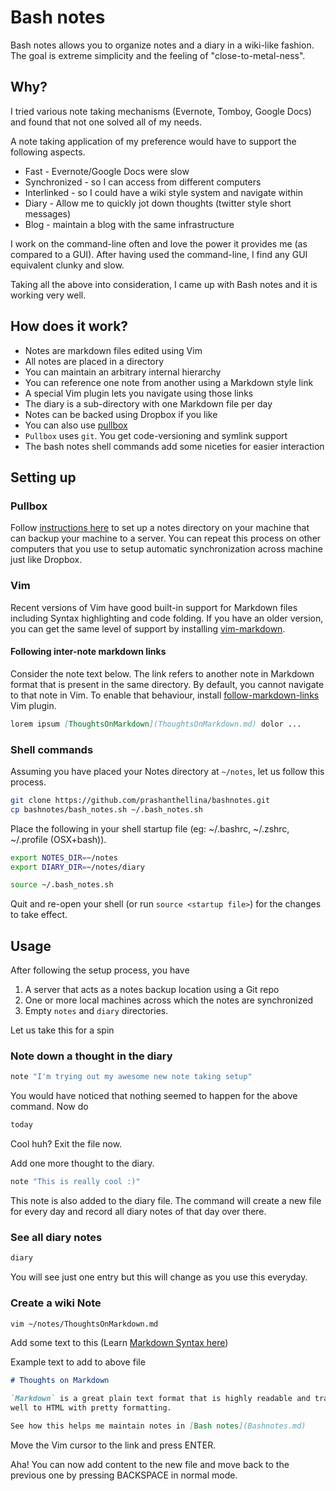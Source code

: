# Bash notes

Bash notes allows you to organize notes and a diary in a wiki-like fashion.
The goal is extreme simplicity and the feeling of "close-to-metal-ness".

## Why?

I tried various note taking mechanisms (Evernote, Tomboy, Google Docs) and
found that not one solved all of my needs.

A note taking application of my preference would have to support the following
aspects.

- Fast - Evernote/Google Docs were slow
- Synchronized - so I can access from different computers
- Interlinked - so I could have a wiki style system and navigate within
- Diary - Allow me to quickly jot down thoughts (twitter style short messages)
- Blog - maintain a blog with the same infrastructure

I work on the command-line often and love the power it provides me (as compared
to a GUI). After having used the command-line, I find any GUI equivalent clunky
and slow.

Taking all the above into consideration, I came up with Bash notes and it is
working very well.

## How does it work?

* Notes are markdown files edited using Vim
* All notes are placed in a directory
* You can maintain an arbitrary internal hierarchy
* You can reference one note from another using a Markdown style link
* A special Vim plugin lets you navigate using those links
* The diary is a sub-directory with one Markdown file per day
* Notes can be backed using Dropbox if you like
* You can also use [pullbox](http://github.com/prashanthellina/pullbox)
* `Pullbox` uses `git`. You get code-versioning and symlink support
* The bash notes shell commands add some niceties for easier interaction

## Setting up

### Pullbox

Follow [instructions here](http://github.com/prashanthellina/pullbox) to
set up a notes directory on your machine that can backup your machine to
a server. You can repeat this process on other computers that you use to
setup automatic synchronization across machine just like Dropbox.

### Vim

Recent versions of Vim have good built-in support for Markdown files including
Syntax highlighting and code folding. If you have an older version, you can get
the same level of support by installing
[vim-markdown](https://github.com/tpope/vim-markdown).


#### Following inter-note markdown links

Consider the note text below. The link refers to another note in Markdown format
that is present in the same directory. By default, you cannot navigate to that
note in Vim. To enable that behaviour, install [follow-markdown-links](
https://github.com/prashanthellina/follow-markdown-links) Vim plugin.

```markdown
lorem ipsum [ThoughtsOnMarkdown](ThoughtsOnMarkdown.md) dolor ...
```

### Shell commands

Assuming you have placed your Notes directory at `~/notes`, let us follow this
process.

```bash
git clone https://github.com/prashanthellina/bashnotes.git
cp bashnotes/bash_notes.sh ~/.bash_notes.sh
```

Place the following in your shell startup file (eg: ~/.bashrc, ~/.zshrc,
~/.profile (OSX+bash)).

```bash
export NOTES_DIR=~/notes
export DIARY_DIR=~/notes/diary

source ~/.bash_notes.sh
```

Quit and re-open your shell (or run `source <startup file>`) for the changes to
take effect.

## Usage

After following the setup process, you have

1. A server that acts as a notes backup location using a Git repo
1. One or more local machines across which the notes are synchronized
1. Empty `notes` and `diary` directories.

Let us take this for a spin

### Note down a thought in the diary

```bash
note "I'm trying out my awesome new note taking setup"
```

You would have noticed that nothing seemed to happen for the above command. Now
do

```bash
today
```

Cool huh? Exit the file now.

Add one more thought to the diary.

```bash
note "This is really cool :)"
```

This note is also added to the diary file. The command will create a new
file for every day and record all diary notes of that day over there.

### See all diary notes
```bash
diary
```

You will see just one entry but this will change as you use this everyday.

### Create a wiki Note

```bash
vim ~/notes/ThoughtsOnMarkdown.md
```

Add some text to this (Learn [Markdown Syntax here](
http://daringfireball.net/projects/markdown/syntax))

Example text to add to above file

```markdown
# Thoughts on Markdown

`Markdown` is a great plain text format that is highly readable and translates
well to HTML with pretty formatting.

See how this helps me maintain notes in [Bash notes](Bashnotes.md)
```

Move the Vim cursor to the link and press ENTER.

Aha! You can now add content to the new file and move back to the previous one
by pressing BACKSPACE in normal mode.
